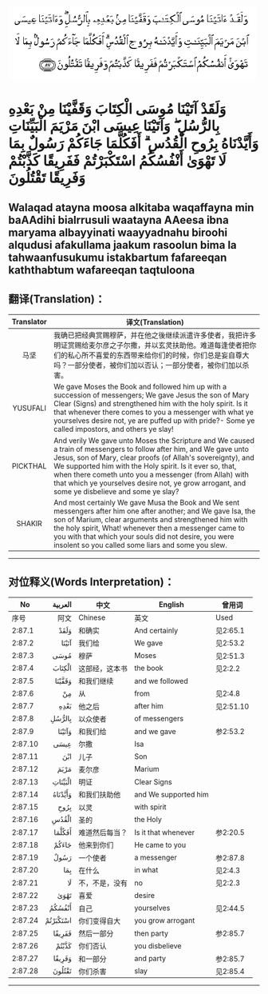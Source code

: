 ![002:087](images/002_087.gif)

#  وَلَقَدْ آتَيْنَا مُوسَى الْكِتَابَ وَقَفَّيْنَا مِنْ بَعْدِهِ بِالرُّسُلِ ۖ وَآتَيْنَا عِيسَى ابْنَ مَرْيَمَ الْبَيِّنَاتِ وَأَيَّدْنَاهُ بِرُوحِ الْقُدُسِ ۗ أَفَكُلَّمَا جَاءَكُمْ رَسُولٌ بِمَا لَا تَهْوَىٰ أَنْفُسُكُمُ اسْتَكْبَرْتُمْ فَفَرِيقًا كَذَّبْتُمْ وَفَرِيقًا تَقْتُلُونَ 

## Walaqad atayna moosa alkitaba waqaffayna min baAAdihi bialrrusuli waatayna AAeesa ibna maryama albayyinati waayyadnahu biroohi alqudusi afakullama jaakum rasoolun bima la tahwaanfusukumu istakbartum fafareeqan kaththabtum wafareeqan taqtuloona

## 翻译(Translation)：

| Translator | 译文(Translation)                                            |
|:----------:| ------------------------------------------------------------ |
| 马坚       | 我确已把经典赏赐穆萨，并在他之後继续派遣许多使者，我把许多明证赏赐给麦尔彦之子尔撒，并以玄灵扶助他。难道每逢使者把你们的私心所不喜爱的东西带来给你们的时候，你们总是妄自尊大吗？一部分使者，被你们加以否认；一部分使者，被你们加以杀害。 |
| YUSUFALI   | We gave Moses the Book and followed him up with a succession of messengers; We gave Jesus the son of Mary Clear (Signs) and strengthened him with the holy spirit. Is it that whenever there comes to you a messenger with what ye yourselves desire not, ye are puffed up with pride?- Some ye called impostors, and others ye slay! |
| PICKTHAL   | And verily We gave unto Moses the Scripture and We caused a train of messengers to follow after him, and We gave unto Jesus, son of Mary, clear proofs (of Allah's sovereignty), and We supported him with the Holy spirit. Is it ever so, that, when there cometh unto you a messenger (from Allah) with that which ye yourselves desire not, ye grow arrogant, and some ye disbelieve and some ye slay? |
| SHAKIR     | And most certainly We gave Musa the Book and We sent messengers after him one after another; and We gave Isa, the son of Marium, clear arguments and strengthened him with the holy spirit, What! whenever then a messenger came to you with that which your souls did not desire, you were insolent so you called some liars and some you slew. |

---

## 对位释义(Words Interpretation)：

| No      |  العربية | 中文           | English              | 曾用词    |
| ------- | -------: | -------------- | -------------------- | --------- |
| 序号    |     阿文 | Chinese        | 英文                 | Used      |
| 2:87.1  |     وَلَقَدْ | 和确实         | And certainly        | 见2:65.1  |
| 2:87.2  |    آتَيْنَا | 我们给         | We gave              | 见2:53.2  |
| 2:87.3  |     مُوسَى | 穆萨           | Moses                | 见2:51.3  |
| 2:87.4  |   الْكِتَابَ | 这部经，这本书 | the book             | 见2:2.2   |
| 2:87.5  |   وَقَفَّيْنَا | 和我们继续     | and we followed      |           |
| 2:87.6  |       مِنْ | 从             | from                 | 见2:4.8   |
| 2:87.7  |     بَعْدِهِ | 他之后         | after him            | 见2:51.10 |
| 2:87.8  |   بِالرُّسُلِ | 以众使者       | of messengers        |           |
| 2:87.9  |   وَآتَيْنَا | 和我们给       | and we gave          | 参2:53.2  |
| 2:87.10 |     عِيسَى | 尔撒           | Isa                  |           |
| 2:87.11 |      ابْنَ | 儿子           | Son                  |           |
| 2:87.12 |     مَرْيَمَ | 麦尔彦         | Marium               |           |
| 2:87.13 |  الْبَيِّنَاتِ | 明证           | Clear Signs          |           |
| 2:87.14 |  وَأَيَّدْنَاهُ | 和我们扶助他   | and We supported him |           |
| 2:87.15 |     بِرُوحِ | 以灵           | with spirit          |           |
| 2:87.16 |    الْقُدُسِ | 圣的           | the Holy             |           |
| 2:87.17 |   أَفَكُلَّمَا | 难道然后每当？ | Is it that whenever  | 参2:20.5  |
| 2:87.18 |    جَاءَكُمْ | 他来到你们     | He came to you       |           |
| 2:87.19 |     رَسُولٌ | 一个使者       | a messenger          | 参2:87.8  |
| 2:87.20 |      بِمَا | 在什么         | in what              | 见2:4.3   |
| 2:87.21 |       لَا | 不，不是，没有 | no                   | 见2:2.3   |
| 2:87.22 |     تَهْوَىٰ | 喜爱           | desire               |           |
| 2:87.23 |   أَنْفُسُكُمُ | 自己           | yourselves           | 见2:44.5  |
| 2:87.24 | اسْتَكْبَرْتُمْ | 你们变得自大   | you grow arrogant    |           |
| 2:87.25 |   فَفَرِيقًا | 然后一部分     | then party           | 参2:85.7  |
| 2:87.26 |    كَذَّبْتُمْ | 你们否认       | you disbelieve       |           |
| 2:87.27 |   وَفَرِيقًا | 和一部分       | and party            | 参2:85.7  |
| 2:87.28 |   تَقْتُلُونَ | 你们杀害       | slay                 | 见2:85.4  |

---
